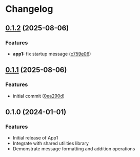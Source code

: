 # Changelog

## [0.1.2](https://github.com/negtak/monorepo-release-please/compare/app1-v0.1.1...app1/v0.1.2) (2025-08-06)


### Features

* **app1:** fix startup message ([c759e06](https://github.com/negtak/monorepo-release-please/commit/c759e060edb2d3875cd4206473277186bc87ec35))

## [0.1.1](https://github.com/negtak/monorepo-release-please/compare/app1-v0.1.0...app1-v0.1.1) (2025-08-06)


### Features

* initial commit ([0ea290d](https://github.com/negtak/monorepo-release-please/commit/0ea290d9c2dd7c5f9bea89fb3777d5eeaff78c18))

## 0.1.0 (2024-01-01)

### Features

* Initial release of App1
* Integrate with shared utilities library
* Demonstrate message formatting and addition operations
